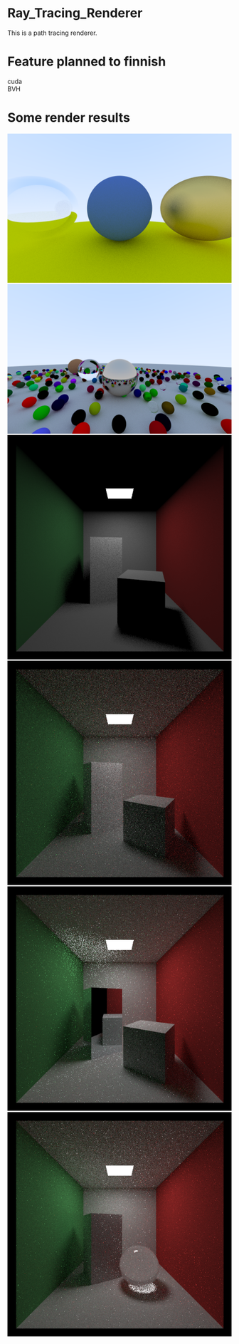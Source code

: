 # Ray_Tracing_Renderer
This is a path tracing renderer.
# Feature planned to finnish
cuda  
BVH  
# Some render results  
![example image1](https://github.com/shidefujiucimi/Ray_Tracing_Renderer/blob/master/example%20image/outimage1.png)
![example image2](https://github.com/shidefujiucimi/Ray_Tracing_Renderer/blob/master/example%20image/outimage2.png)
![example image4](https://github.com/shidefujiucimi/Ray_Tracing_Renderer/blob/master/example%20image/outimage4.png)
![example image5](https://github.com/shidefujiucimi/Ray_Tracing_Renderer/blob/master/example%20image/outimage5.png)
![example image6](https://github.com/shidefujiucimi/Ray_Tracing_Renderer/blob/master/example%20image/outimage6.png)
![example image7](https://github.com/shidefujiucimi/Ray_Tracing_Renderer/blob/master/example%20image/outimage7.png)

